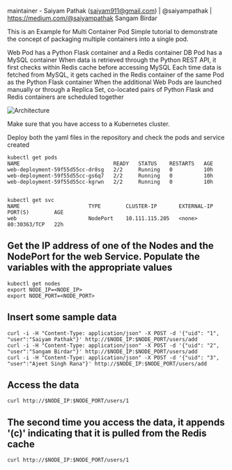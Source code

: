 maintainer - Saiyam Pathak (saiyam911@gmail.com) | @saiyampathak | https://medium.com/@saiyampathak
             Sangam Birdar
            
This is an Example for Multi Container Pod 
Simple tutorial to demonstrate the concept of packaging multiple containers into a single pod.

Web Pod has a Python Flask container and a Redis container
DB Pod has a MySQL container
When data is retrieved through the Python REST API, it first checks within Redis cache before accessing MySQL
Each time data is fetched from MySQL, it gets cached in the Redis container of the same Pod as the Python Flask container
When the additional Web Pods are launched manually or through a Replica Set, co-located pairs of Python Flask and Redis containers are scheduled together

![Architecture](https://github.com/sangam14/Multi-Container-Pods-in-Kubernetes/blob/master/multi-container-pod.png?raw=true)

Make sure that you have access to a Kubernetes cluster.

Deploy both the yaml files in the repository and check the pods and service created

```
kubectl get pods 
NAME                              READY   STATUS    RESTARTS   AGE
web-deployment-59f55d55cc-dr8sg   2/2     Running   0          10h
web-deployment-59f55d55cc-gs6q7   2/2     Running   0          10h
web-deployment-59f55d55cc-kgrwn   2/2     Running   0          10h


kubectl get svc
NAME                      TYPE        CLUSTER-IP       EXTERNAL-IP   PORT(S)        AGE
web                       NodePort    10.111.115.205   <none>        80:30363/TCP   22h
```

## Get the IP address of one of the Nodes and the NodePort for the web Service. Populate the variables with the appropriate values
```
kubectl get nodes
export NODE_IP=<NODE_IP>
export NODE_PORT=<NODE_PORT>
```

## Insert some sample data
```
curl -i -H "Content-Type: application/json" -X POST -d '{"uid": "1", "user":"Saiyam Pathak"}' http://$NODE_IP:$NODE_PORT/users/add
curl -i -H "Content-Type: application/json" -X POST -d '{"uid": "2", "user":"Sangam Birdar"}' http://$NODE_IP:$NODE_PORT/users/add
curl -i -H "Content-Type: application/json" -X POST -d '{"uid": "3", "user":"Ajeet Singh Rana"}' http://$NODE_IP:$NODE_PORT/users/add
```

## Access the data 
```
curl http://$NODE_IP:$NODE_PORT/users/1
```
## The second time you access the data, it appends '(c)' indicating that it is pulled from the Redis cache
```
curl http://$NODE_IP:$NODE_PORT/users/1
```

